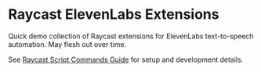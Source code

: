 # Raycast ElevenLabs Extensions

Quick demo collection of Raycast extensions for ElevenLabs text-to-speech automation. May flesh out over time.

See [Raycast Script Commands Guide](https://www.raycast.com/blog/getting-started-with-script-commands) for setup and development details.